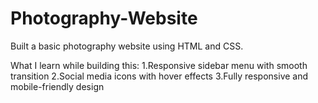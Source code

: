 # Photography-Website
Built a basic photography website using HTML and CSS.

What I learn while building this:
1.Responsive sidebar menu with smooth transition
2.Social media icons with hover effects
3.Fully responsive and mobile-friendly design
